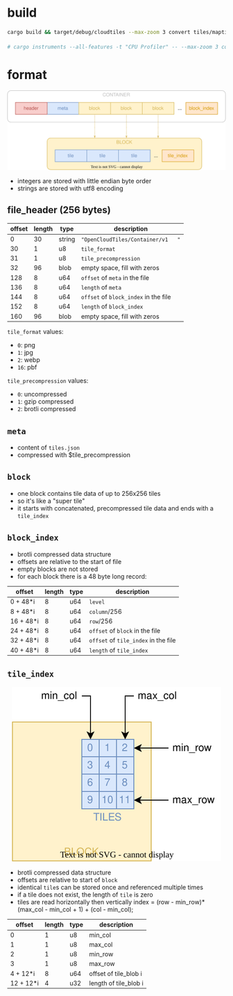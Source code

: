 
# build

```bash
cargo build && target/debug/cloudtiles --max-zoom 3 convert tiles/maptiler-osm-2017-07-03-v3.6.1-germany_berlin.mbtiles tiles/berlin.cloudtiles

# cargo instruments --all-features -t "CPU Profiler" -- --max-zoom 3 convert tiles/maptiler-osm-2017-07-03-v3.6.1-germany_berlin.mbtiles tiles/berlin.cloudtiles
```

# format

<p align="center">
<img src="docs/file_format.svg?raw=true">
</p>

- integers are stored with little endian byte order
- strings are stored with utf8 encoding

## file_header (256 bytes)

| offset | length | type   | description                           |
| ------ | ------ | ------ | ------------------------------------- |
| 0      | 30     | string | `"OpenCloudTiles/Container/v1   "`    |
| 30     | 1      | u8     | `tile_format`                         |
| 31     | 1      | u8     | `tile_precompression`                 |
| 32     | 96     | blob   | empty space, fill with zeros          |
| 128    | 8      | u64    | `offset` of `meta` in the file        |
| 136    | 8      | u64    | `length` of `meta`                    |
| 144    | 8      | u64    | `offset` of `block_index` in the file |
| 152    | 8      | u64    | `length` of `block_index`             |
| 160    | 96     | blob   | empty space, fill with zeros          |

`tile_format` values:
  - `0`: png
  - `1`: jpg
  - `2`: webp
  - `16`: pbf

`tile_precompression` values:
  - `0`: uncompressed
  - `1`: gzip compressed
  - `2`: brotli compressed

## `meta`

- content of `tiles.json`
- compressed with $tile_precompression

## `block`

- one block contains tile data of up to 256x256 tiles
- so it's like a "super tile"
- it starts with concatenated, precompressed tile data and ends with a `tile_index`

## `block_index`

- brotli compressed data structure
- offsets are relative to the start of file
- empty blocks are not stored
- for each block there is a 48 byte long record:

| offset    | length | type | description                          |
| --------- | ------ | ---- | ------------------------------------ |
| 0 + 48*i  | 8      | u64  | `level`                              |
| 8 + 48*i  | 8      | u64  | `column`/256                         |
| 16 + 48*i | 8      | u64  | `row`/256                            |
| 24 + 48*i | 8      | u64  | `offset` of `block` in the file      |
| 32 + 48*i | 8      | u64  | `offset` of `tile_index` in the file |
| 40 + 48*i | 8      | u64  | `length` of `tile_index`             |

## `tile_index`

<p align="center">
<img src="docs/block_tiles.svg?raw=true">
</p>

- brotli compressed data structure
- offsets are relative to start of `block`
- identical `tile`s can be stored once and referenced multiple times
- if a tile does not exist, the length of `tile` is zero
- tiles are read horizontally then vertically
  index = (row - min_row)*(max_col - min_col + 1) + (col - min_col);

| offset    | length | type | description           |
| --------- | ------ | ---- | --------------------- |
| 0         | 1      | u8   | min_col               |
| 1         | 1      | u8   | max_col               |
| 2         | 1      | u8   | min_row               |
| 3         | 1      | u8   | max_row               |
| 4 + 12*i  | 8      | u64  | offset of tile_blob i |
| 12 + 12*i | 4      | u32  | length of tile_blob i |
